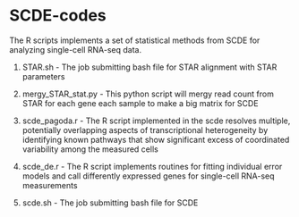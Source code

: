 # SCDE-codes

The R scripts implements a set of statistical methods from SCDE for analyzing single-cell RNA-seq data. 

1. STAR.sh  -  The job submitting bash file for STAR alignment with STAR parameters 
2. mergy_STAR_stat.py -  This python script will mergy read count from STAR for each gene each sample to make a big matrix for SCDE

3. scde_pagoda.r -  The R script implemented in the scde resolves multiple, potentially overlapping aspects of transcriptional heterogeneity by identifying known pathways that show significant excess of coordinated variability among the measured cells
4. scde_de.r - The R script implements routines for fitting individual error models and call differently expressed genes for single-cell RNA-seq measurements
5. scde.sh  -  The job submitting bash file for SCDE
